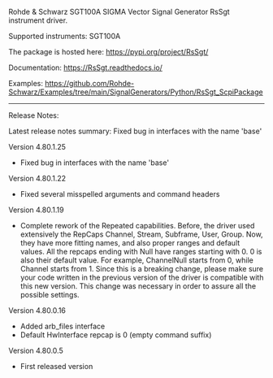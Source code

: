 Rohde & Schwarz SGT100A SIGMA Vector Signal Generator RsSgt instrument driver.

Supported instruments: SGT100A

The package is hosted here: https://pypi.org/project/RsSgt/

Documentation: https://RsSgt.readthedocs.io/

Examples: https://github.com/Rohde-Schwarz/Examples/tree/main/SignalGenerators/Python/RsSgt_ScpiPackage

----------------------------------------------------------------------------------

Release Notes:

Latest release notes summary: Fixed bug in interfaces with the name 'base'

Version 4.80.1.25

- Fixed bug in interfaces with the name 'base'

Version 4.80.1.22

- Fixed several misspelled arguments and command headers

Version 4.80.1.19

- Complete rework of the Repeated capabilities. Before, the driver used extensively the RepCaps Channel, Stream, Subframe, User, Group. Now, they have more fitting names, and also proper ranges and default values.
All the repcaps ending with Null have ranges starting with 0. 0 is also their default value.
For example, ChannelNull starts from 0, while Channel starts from 1. Since this is a breaking change, please make sure your code written in the previous version of the driver is compatible with this new version.
This change was necessary in order to assure all the possible settings.

Version 4.80.0.16

- Added arb_files interface
- Default HwInterface repcap is 0 (empty command suffix)

Version 4.80.0.5

- First released version